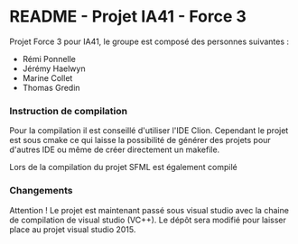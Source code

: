 # README - Projet IA41 - Force 3

Projet Force 3 pour IA41, le groupe est composé des personnes
suivantes :
- Rémi Ponnelle
- Jérémy Haelwyn
- Marine Collet
- Thomas Gredin

### Instruction de compilation

Pour la compilation il est conseillé d'utiliser l'IDE Clion.
Cependant le projet est sous cmake ce qui laisse la possibilité
de générer des projets pour d'autres IDE ou même de créer directement
un makefile.

Lors de la compilation du projet SFML est également compilé

### Changements

Attention ! Le projet est maintenant passé sous visual studio avec la chaine de compilation de visual studio
(VC++). Le dépôt sera modifié pour laisser place au projet visual studio 2015.
